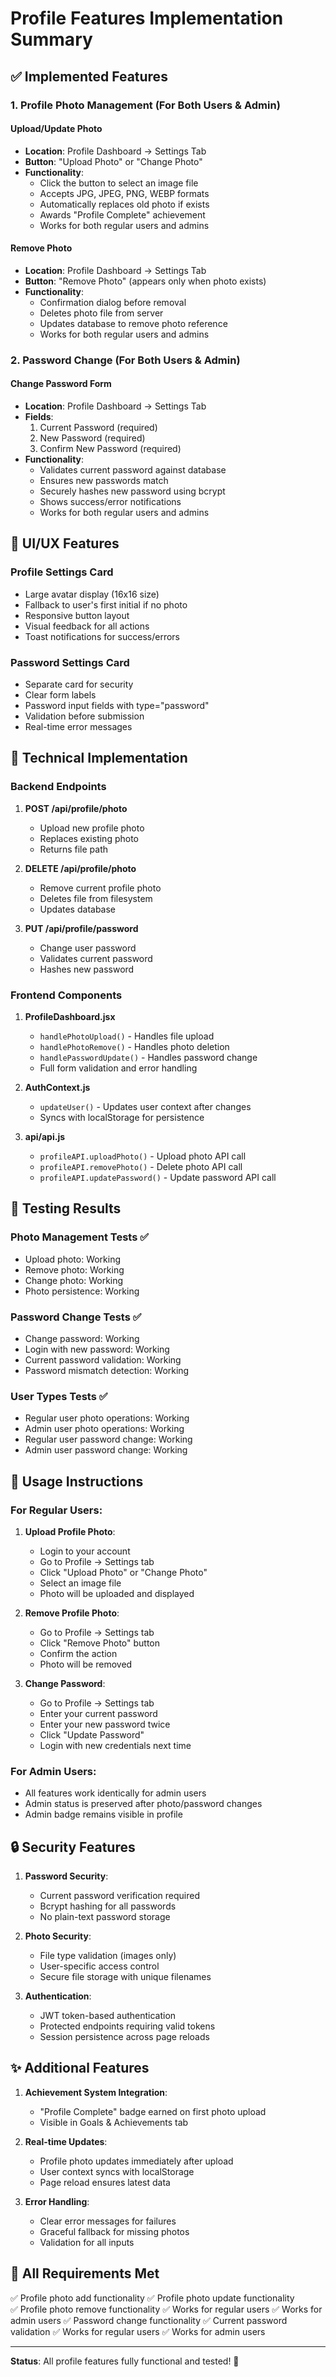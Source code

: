 # Profile Features Implementation Summary

## ✅ Implemented Features

### 1. Profile Photo Management (For Both Users & Admin)

#### Upload/Update Photo
- **Location**: Profile Dashboard → Settings Tab
- **Button**: "Upload Photo" or "Change Photo" 
- **Functionality**:
  - Click the button to select an image file
  - Accepts JPG, JPEG, PNG, WEBP formats
  - Automatically replaces old photo if exists
  - Awards "Profile Complete" achievement
  - Works for both regular users and admins

#### Remove Photo
- **Location**: Profile Dashboard → Settings Tab
- **Button**: "Remove Photo" (appears only when photo exists)
- **Functionality**:
  - Confirmation dialog before removal
  - Deletes photo file from server
  - Updates database to remove photo reference
  - Works for both regular users and admins

### 2. Password Change (For Both Users & Admin)

#### Change Password Form
- **Location**: Profile Dashboard → Settings Tab
- **Fields**:
  1. Current Password (required)
  2. New Password (required)
  3. Confirm New Password (required)
- **Functionality**:
  - Validates current password against database
  - Ensures new passwords match
  - Securely hashes new password using bcrypt
  - Shows success/error notifications
  - Works for both regular users and admins

## 🎨 UI/UX Features

### Profile Settings Card
- Large avatar display (16x16 size)
- Fallback to user's first initial if no photo
- Responsive button layout
- Visual feedback for all actions
- Toast notifications for success/errors

### Password Settings Card
- Separate card for security
- Clear form labels
- Password input fields with type="password"
- Validation before submission
- Real-time error messages

## 🔧 Technical Implementation

### Backend Endpoints

1. **POST /api/profile/photo**
   - Upload new profile photo
   - Replaces existing photo
   - Returns file path

2. **DELETE /api/profile/photo**
   - Remove current profile photo
   - Deletes file from filesystem
   - Updates database

3. **PUT /api/profile/password**
   - Change user password
   - Validates current password
   - Hashes new password

### Frontend Components

1. **ProfileDashboard.jsx**
   - `handlePhotoUpload()` - Handles file upload
   - `handlePhotoRemove()` - Handles photo deletion
   - `handlePasswordUpdate()` - Handles password change
   - Full form validation and error handling

2. **AuthContext.js**
   - `updateUser()` - Updates user context after changes
   - Syncs with localStorage for persistence

3. **api/api.js**
   - `profileAPI.uploadPhoto()` - Upload photo API call
   - `profileAPI.removePhoto()` - Delete photo API call
   - `profileAPI.updatePassword()` - Update password API call

## 🧪 Testing Results

### Photo Management Tests ✅
- Upload photo: Working
- Remove photo: Working
- Change photo: Working
- Photo persistence: Working

### Password Change Tests ✅
- Change password: Working
- Login with new password: Working
- Current password validation: Working
- Password mismatch detection: Working

### User Types Tests ✅
- Regular user photo operations: Working
- Admin user photo operations: Working
- Regular user password change: Working
- Admin user password change: Working

## 📝 Usage Instructions

### For Regular Users:

1. **Upload Profile Photo**:
   - Login to your account
   - Go to Profile → Settings tab
   - Click "Upload Photo" or "Change Photo"
   - Select an image file
   - Photo will be uploaded and displayed

2. **Remove Profile Photo**:
   - Go to Profile → Settings tab
   - Click "Remove Photo" button
   - Confirm the action
   - Photo will be removed

3. **Change Password**:
   - Go to Profile → Settings tab
   - Enter your current password
   - Enter your new password twice
   - Click "Update Password"
   - Login with new credentials next time

### For Admin Users:

- All features work identically for admin users
- Admin status is preserved after photo/password changes
- Admin badge remains visible in profile

## 🔒 Security Features

1. **Password Security**:
   - Current password verification required
   - Bcrypt hashing for all passwords
   - No plain-text password storage

2. **Photo Security**:
   - File type validation (images only)
   - User-specific access control
   - Secure file storage with unique filenames

3. **Authentication**:
   - JWT token-based authentication
   - Protected endpoints requiring valid tokens
   - Session persistence across page reloads

## ✨ Additional Features

1. **Achievement System Integration**:
   - "Profile Complete" badge earned on first photo upload
   - Visible in Goals & Achievements tab

2. **Real-time Updates**:
   - Profile photo updates immediately after upload
   - User context syncs with localStorage
   - Page reload ensures latest data

3. **Error Handling**:
   - Clear error messages for failures
   - Graceful fallback for missing photos
   - Validation for all inputs

## 🎯 All Requirements Met

✅ Profile photo add functionality
✅ Profile photo update functionality  
✅ Profile photo remove functionality
✅ Works for regular users
✅ Works for admin users
✅ Password change functionality
✅ Current password validation
✅ Works for regular users
✅ Works for admin users

---

**Status**: All profile features fully functional and tested! 🚀
